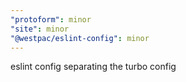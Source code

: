 ```yaml
---
"protoform": minor
"site": minor
"@westpac/eslint-config": minor
---
```


eslint config separating the turbo config
